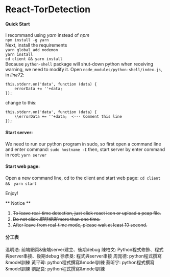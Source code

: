 # React-TorDetection
#### Quick Start
I recommand using *yarn* instead of *npm*  
`npm install -g yarn`  
Next, install the requirements  
`yarn global add nodemon`  
`yarn install`  
`cd client && yarn install`  
Because `python-shell` package will shut-down python when receiving warning, we need to modify it. 
Open `node_modules/python-shell/index.js`, in *line72*: 
```
this.stderr.on('data', function (data) {
    errorData += ''+data;
});
```
change to this: 
```
this.stderr.on('data', function (data) {
    \\errorData += ''+data;  <--- Comment this line
});
```
#### Start server:
We need to run our python program in sudo, 
so first open a command line and enter command:
`sudo hostname -I`
then, start server by enter command in root:
`yarn server`
#### Start web page:
Open a new command line, cd to the client and start web page:
`cd client &&　yarn start`

Enjoy! 

** Notice ** 
1. ~~To leave real-time detection, just click react icon or upload a pcap file.~~ 
2. ~~Do not click *即時偵測* more than one time.~~
3. ~~After leave from real-time mode, please wait at least 10 second.~~

#### 分工表
温明浩: 前端網頁&後端server建立、後期debug
陳柏文: Python程式修飾、程式與server串接、後期debug
徐彥旻: 程式與server串接
周晁德: python程式撰寫&model訓練
黃平瑋: python程式撰寫&model訓練
蔡昕宇: python程式撰寫&model訓練
劉記良: python程式撰寫&model訓練